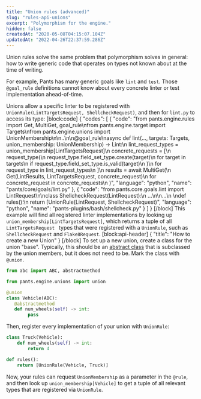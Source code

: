 ```yaml
---
title: "Union rules (advanced)"
slug: "rules-api-unions"
excerpt: "Polymorphism for the engine."
hidden: false
createdAt: "2020-05-08T04:15:07.104Z"
updatedAt: "2022-04-26T22:37:59.286Z"
---
```

Union rules solve the same problem that polymorphism solves in general: how to write generic code that operates on types not known about at the time of writing.

For example, Pants has many generic goals like `lint` and `test`. Those `@goal_rule` definitions cannot know about every concrete linter or test implementation ahead-of-time.

Unions allow a specific linter to be registered with `UnionRule(LintTargetsRequest, ShellcheckRequest)`, and then for `lint.py` to access its type:
[block:code]
{
  "codes": [
    {
      "code": "from pants.engine.rules import Get, MultiGet, goal_rule\nfrom pants.engine.target import Targets\nfrom pants.engine.unions import UnionMembership\n\n..\n\n@goal_rule\nasync def lint(..., targets: Targets, union_membership: UnionMembership) -> Lint:\n    lint_request_types = union_membership[LintTargetsRequest]\n    concrete_requests = [\n        request_type(\n            request_type.field_set_type.create(target)\n            for target in targets\n            if request_type.field_set_type.is_valid(target)\n        )\n        for request_type in lint_request_types\n    ]\n    results = await MultiGet(\n        Get(LintResults, LintTargetsRequest, concrete_request)\n        for concrete_request in concrete_requests\n    )",
      "language": "python",
      "name": "pants/core/goals/lint.py"
    },
    {
      "code": "from pants.core.goals.lint import LintRequest\n\nclass ShellcheckRequest(LintRequest):\n    ...\n\n...\n  \ndef rules():\n    return [UnionRule(LintRequest, ShellcheckRequest)",
      "language": "python",
      "name": "pants-plugins/bash/shellcheck.py"
    }
  ]
}
[/block]
This example will find all registered linter implementations by looking up `union_membership[LintTargetsRequest]`, which returns a tuple of all `LintTargetsRequest ` types that were registered with a `UnionRule`, such as `ShellcheckRequest` and `Flake8Request`.
[block:api-header]
{
  "title": "How to create a new Union"
}
[/block]
To set up a new union, create a class for the union "base". Typically, this should be an [abstract class](https://docs.python.org/3/library/abc.html) that is subclassed by the union members, but it does not need to be. Mark the class with `@union`.

```python
from abc import ABC, abstractmethod

from pants.engine.unions import union

@union
class Vehicle(ABC):
   @abstractmethod
   def num_wheels(self) -> int:
        pass
```
 
Then, register every implementation of your union with `UnionRule`:

```python
class Truck(Vehicle):
    def num_wheels(self) -> int:
        return 4

def rules():
    return [UnionRule(Vehicle, Truck)]
```

Now, your rules can request `UnionMembership` as a parameter in the `@rule`, and then look up `union_membership[Vehicle]` to get a tuple of all relevant types that are registered via `UnionRule`.